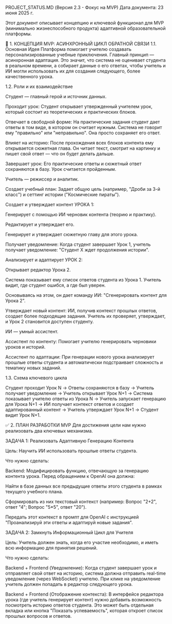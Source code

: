PROJECT_STATUS.MD (Версия 2.3 - Фокус на MVP)
Дата документа: 23 июня 2025 г.

Этот документ описывает концепцию и ключевой функционал для MVP (минимально жизнеспособного продукта) адаптивной образовательной платформы.

🎯 1. КОНЦЕПЦИЯ MVP: АСИНХРОННЫЙ ЦИКЛ ОБРАТНОЙ СВЯЗИ
1.1. Основная Идея
Платформа помогает учителю создавать персонализированные учебные приключения. Главный принцип — асинхронная адаптация. Это значит, что система не оценивает студента в реальном времени, а собирает данные о его ответах, чтобы учитель и ИИ могли использовать их для создания следующего, более качественного урока.

1.2. Роли и их взаимодействие

Студент — главный герой и источник данных.

Проходит урок: Студент открывает утвержденный учителем урок, который состоит из теоретических и практических блоков.

Отвечает в свободной форме: На практические задания студент дает ответы в том виде, в котором он считает нужным. Система не говорит ему "правильно" или "неправильно". Она просто сохраняет его ответ.

Влияет на историю: После прохождения всех блоков контента ему открывается сюжетная глава. Он читает текст, смотрит на картинку и пишет свой ответ — что он будет делать дальше.

Завершает урок: Его практические ответы и сюжетный ответ сохраняются в базу. Урок считается пройденным.

Учитель — режиссер и аналитик.

Создает учебный план: Задает общую цель (например, "Дроби за 3-й класс") и сеттинг истории ("Космические пираты").

Создает и утверждает контент УРОКА 1:

Генерирует с помощью ИИ черновик контента (теорию и практику).

Редактирует и утверждает его.

Генерирует и утверждает сюжетную главу для этого урока.

Получает уведомление: Когда студент завершает Урок 1, учитель получает уведомление: "Студент X ждет продолжения истории".

Анализирует и адаптирует УРОК 2:

Открывает редактор Урока 2.

Система показывает ему список ответов студента из Урока 1. Учитель видит, где студент ошибся, а где был уверен.

Основываясь на этом, он дает команду ИИ: "Сгенерировать контент для Урока 2".

Утверждает новый контент: ИИ, получив контекст прошлых ответов, создает более подходящие задания. Учитель их проверяет, утверждает, и Урок 2 становится доступен студенту.

ИИ — умный ассистент.

Ассистент по контенту: Помогает учителю генерировать черновики уроков и историй.

Ассистент по адаптации: При генерации нового урока анализирует прошлые ответы студента и автоматически подстраивает сложность и тематику новых заданий.

1.3. Схема ключевого цикла

Студент проходит Урок N -> Ответы сохраняются в базу -> Учитель получает уведомление -> Учитель открывает Урок N+1 -> Система показывает учителю ответы из Урока N -> Учитель запускает генерацию для Урока N+1 -> ИИ получает контекст ответов и создает адаптированный контент -> Учитель утверждает Урок N+1 -> Студент видит Урок N+1.

✅ 2. ПЛАН РАЗРАБОТКИ MVP
Для достижения цели нам нужно реализовать два ключевых механизма.

ЗАДАЧА 1: Реализовать Адаптивную Генерацию Контента

Цель: Научить ИИ использовать прошлые ответы студента.

Что нужно сделать:

Backend: Модифицировать функцию, отвечающую за генерацию контента урока. Перед обращением к OpenAI она должна:

Найти в базе данных все предыдущие ответы этого студента в рамках текущего учебного плана.

Сформировать из них текстовый контекст (например: Вопрос "2+2", ответ "4"; Вопрос "5*5", ответ "20").

Передать этот контекст в промпт для OpenAI с инструкцией "Проанализируй эти ответы и адаптируй новые задания".

ЗАДАЧА 2: Замкнуть Информационный Цикл для Учителя

Цель: Учитель должен знать, когда его участие необходимо, и иметь всю информацию для принятия решений.

Что нужно сделать:

Backend + Frontend (Уведомление): Когда студент завершает урок и отправляет свой ответ на историю, система должна отправить real-time уведомление (через WebSocket) учителю. При клике на уведомление учитель должен попадать в редактор следующего урока.

Backend + Frontend (Отображение контекста): В интерфейсе редактора урока (где учитель генерирует контент) нужно добавить возможность посмотреть историю ответов студента. Это может быть отдельная вкладка или кнопка "Показать успеваемость", которая откроет список прошлых вопросов и ответов.